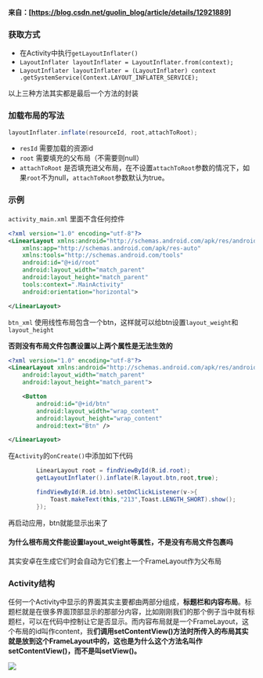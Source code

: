 **来自：[https://blog.csdn.net/guolin_blog/article/details/12921889]**

### 获取方式

* 在Activity中执行`getLayoutInflater()`
* `LayoutInflater layoutInflater = LayoutInflater.from(context);`
* `LayoutInflater layoutInflater = (LayoutInflater) context .getSystemService(Context.LAYOUT_INFLATER_SERVICE);`

以上三种方法其实都是最后一个方法的封装

### 加载布局的写法

```java
layoutInflater.inflate(resourceId, root,attachToRoot);
```

* `resId` 需要加载的资源id
* `root` 需要填充的父布局（不需要则null）
* `attachToRoot` 是否填充进父布局，在不设置`attachToRoot`参数的情况下，如果`root`不为null，`attachToRoot`参数默认为true。

### 示例

`activity_main.xml` 里面不含任何控件

```xml
<?xml version="1.0" encoding="utf-8"?>
<LinearLayout xmlns:android="http://schemas.android.com/apk/res/android"
    xmlns:app="http://schemas.android.com/apk/res-auto"
    xmlns:tools="http://schemas.android.com/tools"
    android:id="@+id/root"
    android:layout_width="match_parent"
    android:layout_height="match_parent"
    tools:context=".MainActivity"
    android:orientation="horizontal">

</LinearLayout>
```

`btn_xml` 使用线性布局包含一个btn，这样就可以给btn设置`layout_weight`和`layout_height`

**否则没有布局文件包裹设置以上两个属性是无法生效的**

```xml
<?xml version="1.0" encoding="utf-8"?>
<LinearLayout xmlns:android="http://schemas.android.com/apk/res/android"
    android:layout_width="match_parent"
    android:layout_height="match_parent">

    <Button
        android:id="@+id/btn"
        android:layout_width="wrap_content"
        android:layout_height="wrap_content"
        android:text="Btn" />

</LinearLayout>
```

在`Activity`的`onCreate()`中添加如下代码

```java
        LinearLayout root = findViewById(R.id.root);
        getLayoutInflater().inflate(R.layout.btn,root,true);

        findViewById(R.id.btn).setOnClickListener(v->{
            Toast.makeText(this,"213",Toast.LENGTH_SHORT).show();
        });
```

再启动应用，btn就能显示出来了

#### 为什么根布局文件能设置layout_weight等属性，不是没有布局文件包裹吗

其实安卓在生成它们时会自动为它们套上一个FrameLayout作为父布局

### Activity结构

任何一个Activity中显示的界面其实主要都由两部分组成，**标题栏和内容布局**。标题栏就是在很多界面顶部显示的那部分内容，比如刚刚我们的那个例子当中就有标题栏，可以在代码中控制让它是否显示。而内容布局就是一个FrameLayout，这个布局的id叫作content，我**们调用setContentView()方法时所传入的布局其实就是放到这个FrameLayout中的，这也是为什么这个方法名叫作setContentView()，而不是叫setView()。**

![](https://img-blog.csdn.net/20131218231254906?watermark/2/text/aHR0cDovL2Jsb2cuY3Nkbi5uZXQvZ3VvbGluX2Jsb2c=/font/5a6L5L2T/fontsize/400/fill/I0JBQkFCMA==/dissolve/70/gravity/SouthEast)

